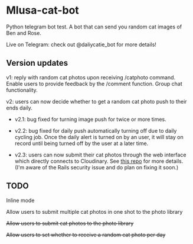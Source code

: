 # Mlusa-cat-bot
Python telegram bot test. A bot that can send you random cat images of Ben and Rose.

Live on Telegram: check out @daliycatie_bot for more details!

## Version updates

v1: reply with random cat photos upon receiving /catphoto command. Enable users to provide feedback by the /comment function. 
Group chat functionality.

v2: users can now decide whether to get a random cat photo push to their ends daily.

* v2.1: bug fixed for turning image push for twice or more times.

* v2.2: bug fixed for daily push automatically turning off due to daily cycling job. Once the daily alert is turned on by an user, it will stay on record until being turned off by the user at a later time.

* v2.3: users can now submit their cat photos through the web interface which directly connects to Cloudinary. See [this repo](https://github.com/mekomlusa/catbot_submit) for more details. (I'm aware of the Rails security issue and do plan on fixing it soon.)

## TODO

Inline mode

Allow users to submit multiple cat photos in one shot to the photo library

~~Allow users to submit cat photos to the photo library~~

~~Allow users to set whether to receive a random cat photo per day~~

